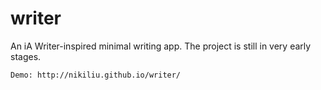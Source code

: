 writer
======

An iA Writer-inspired minimal writing app. The project is still in very early stages.

`Demo: http://nikiliu.github.io/writer/`